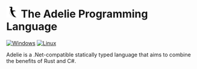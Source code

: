 # <img width="32" src="https://raw.githubusercontent.com/kumavale/Adelie/main/logo/adelie-logo.svg" alt="logo"> The Adelie Programming Language

[![Windows](https://github.com/kumavale/Adelie/actions/workflows/windows.yml/badge.svg)](https://github.com/kumavale/Adelie/actions/workflows/windows.yml)
[![Linux](https://github.com/kumavale/Adelie/actions/workflows/linux.yml/badge.svg)](https://github.com/kumavale/Adelie/actions/workflows/linux.yml)

Adelie is a .Net-compatible statically typed language that aims to combine the benefits of Rust and C#.
